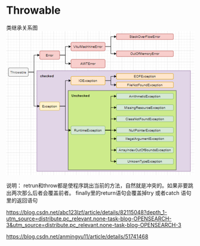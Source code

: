 # Throwable

类继承关系图
![title](https://raw.githubusercontent.com/pallcard/noteImg/master/noteImg/2020/04/06/1586169529886-1586169529895.png)



说明：
retrun和throw都是使程序跳出当前的方法，自然就是冲突的。如果非要跳出两次那么后者会覆盖前者。 finally里的return语句会覆盖掉try 或者catch 语句里的返回语句


https://blog.csdn.net/abc123lzf/article/details/82115048?depth_1-utm_source=distribute.pc_relevant.none-task-blog-OPENSEARCH-3&utm_source=distribute.pc_relevant.none-task-blog-OPENSEARCH-3


https://blog.csdn.net/anmingyu11/article/details/51741468